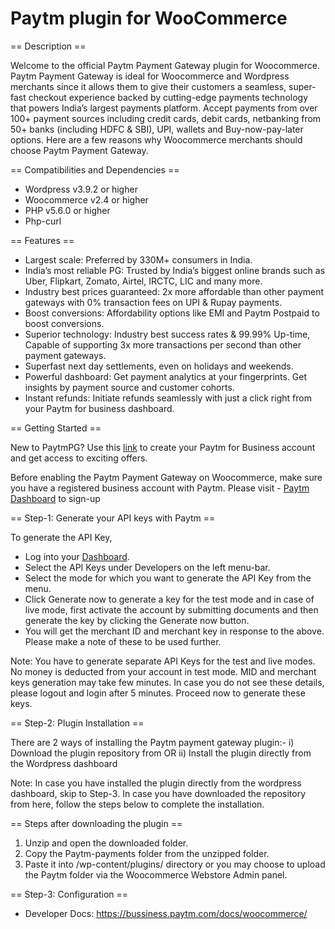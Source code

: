 # Paytm plugin for WooCommerce

== Description ==

Welcome to the official Paytm Payment Gateway plugin for Woocommerce. Paytm Payment Gateway is ideal for Woocommerce and Wordpress merchants since it allows them to give their customers a seamless, super-fast checkout experience backed by cutting-edge payments technology that powers India’s largest payments platform. Accept payments from over 100+ payment sources including credit cards, debit cards, netbanking from 50+ banks (including HDFC & SBI), UPI, wallets and Buy-now-pay-later options. Here are a few reasons why Woocommerce merchants should choose Paytm Payment Gateway.  

== Compatibilities and Dependencies ==

* Wordpress v3.9.2 or higher
* Woocommerce v2.4 or higher
* PHP v5.6.0 or higher
* Php-curl

== Features ==

* Largest scale:  Preferred by 330M+ consumers in India.
* India’s most reliable PG: Trusted by India’s biggest online brands such as Uber, Flipkart, Zomato, Airtel, IRCTC, LIC and many more.  
* Industry best prices guaranteed: 2x more affordable than other payment gateways with 0% transaction fees on UPI & Rupay payments.
* Boost  conversions: Affordability options like EMI and Paytm Postpaid to boost conversions.
* Superior technology: Industry best success rates & 99.99% Up-time, Capable of supporting 3x more transactions per second than other payment gateways.
* Superfast next day settlements, even on holidays and weekends.
* Powerful dashboard: Get payment analytics at your fingerprints. Get insights by payment source and customer cohorts.
* Instant refunds: Initiate refunds seamlessly with just a click right from your Paytm for business dashboard. 

== Getting Started == 

New to PaytmPG? Use this [link](https://dashboard.paytm.com) to create your Paytm for Business account and get access to exciting offers.

Before enabling the Paytm Payment Gateway on Woocommerce, make sure you have a registered business account with Paytm. Please visit - 
[Paytm Dashboard](https://dashboard.paytm.com) to sign-up

== Step-1: Generate your API keys with Paytm ==

To generate the API Key,
* Log into your [Dashboard](https://dashboard.paytm.com/).
* Select the API Keys under Developers on the left menu-bar.
* Select the mode for which you want to generate the API Key from the menu.
* Click Generate now to generate a key for the test mode and in case of live mode, first activate the account by submitting documents and then generate the key by clicking the Generate now button.
* You will get the merchant ID and merchant key in response to the above. Please make a note of these to be used further.

Note: You have to generate separate API Keys for the test and live modes. No money is deducted from your account in test mode.
MID and merchant keys generation may take few minutes. In case you do not see these details, please logout and login after 5 minutes. Proceed now to generate these keys.

== Step-2: Plugin Installation == 

There are 2 ways of installing the Paytm payment gateway plugin:-
i)  Download the plugin repository from <here> 
            OR
ii) Install the plugin directly from the Wordpress dashboard

Note: In case you have installed the plugin directly from the wordpress dashboard, skip to Step-3. In case you have downloaded the repository from here, follow the steps below to complete the installation.

== Steps after downloading the plugin ==

1. Unzip and open the downloaded folder.
2. Copy the Paytm-payments folder from the unzipped folder.
3. Paste it into /wp-content/plugins/ directory or you may choose to upload the Paytm folder via the Woocommerce Webstore Admin panel.

== Step-3: Configuration ==

* Developer Docs: https://bussiness.paytm.com/docs/woocommerce/
